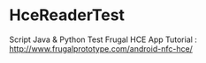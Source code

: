 # HceReaderTest
Script Java & Python Test Frugal HCE App
Tutorial : 
http://www.frugalprototype.com/android-nfc-hce/ 
